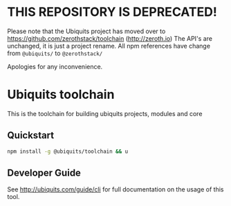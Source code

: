 # THIS REPOSITORY IS DEPRECATED!
Please note that the Ubiquits project has moved over to https://github.com/zerothstack/toolchain (http://zeroth.io)
The API's are unchanged, it is just a project rename. All npm references have change from `@ubiquits/` to `@zerothstack/`

Apologies for any inconvenience.

# Ubiquits toolchain
This is the toolchain for building ubiquits projects, modules and core

## Quickstart
```bash
npm install -g @ubiquits/toolchain && u
```

## Developer Guide
See http://ubiquits.com/guide/cli for full documentation on the usage of this tool.
